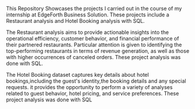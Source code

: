 This Repository Showcases the projects I carried out in the course of my internship at EdgeForth Business Solution. 
These projects include a Restaurant analysis and Hotel Booking analysis with SQL. 

The Restaurant analysis aims to provide actionable insights into the  operational efficiency, customer behavior, and financial performance of their partnered restaurants. Particular attention is given to identifying the top-performing restaurants in terms of revenue generation, as well as those with higher occurrences of canceled orders. These project analysis was done with SQL.

The Hotel Booking dataset captures key details about hotel bookings,including the guest's identity,the booking details and any special requests. it provides the opportunity to perform a variety of analyses related to guest behavior, hotel pricing, and service preferences. These project analysis was done with SQL
